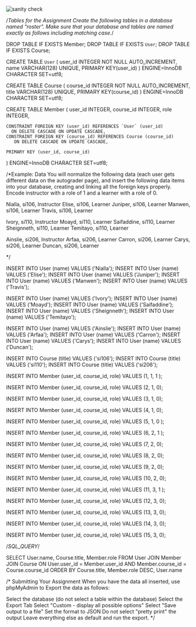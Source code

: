 ![sanity check](https://github.com/lindangulopez/DrCHUCK-PHP-SQL-DB-APPS-JS/blob/main/SQL/sanity_check2.png?raw=true)

/*Tables for the Assignment
Create the following tables in a database named "roster". Make sure that your database and tables are named exactly as follows including matching case.*/

DROP TABLE IF EXISTS Member;
DROP TABLE IF EXISTS `User`;
DROP TABLE IF EXISTS Course;

CREATE TABLE `User` (
    user_id     INTEGER NOT NULL AUTO_INCREMENT,
    name        VARCHAR(128) UNIQUE,
    PRIMARY KEY(user_id)
) ENGINE=InnoDB CHARACTER SET=utf8;

CREATE TABLE Course (
    course_id     INTEGER NOT NULL AUTO_INCREMENT,
    title         VARCHAR(128) UNIQUE,
    PRIMARY KEY(course_id)
) ENGINE=InnoDB CHARACTER SET=utf8;

CREATE TABLE Member (
    user_id       INTEGER,
    course_id     INTEGER,
    role          INTEGER,

    CONSTRAINT FOREIGN KEY (user_id) REFERENCES `User` (user_id)
      ON DELETE CASCADE ON UPDATE CASCADE,
    CONSTRAINT FOREIGN KEY (course_id) REFERENCES Course (course_id)
       ON DELETE CASCADE ON UPDATE CASCADE,

    PRIMARY KEY (user_id, course_id)
) ENGINE=InnoDB CHARACTER SET=utf8;
  
  
  /*Example: Data
You will normalize the following data (each user gets different data on the autograder page), and insert the following data items into your database, creating and
linking all the foreign keys properly. Encode instructor with a role of 1 and a learner with a role of 0.

Nialla, si106, Instructor
Elise, si106, Learner
Juniper, si106, Learner
Manwen, si106, Learner
Travis, si106, Learner

Ivory, si110, Instructor
Moayd, si110, Learner
Saifaddine, si110, Learner
Sheignneth, si110, Learner
Temitayo, si110, Learner

Ainslie, si206, Instructor
Arfaa, si206, Learner
Carron, si206, Learner
Carys, si206, Learner
Duncan, si206, Learner

*/

INSERT INTO User (name) VALUES ('Nialla');
INSERT INTO User (name) VALUES ('Elise');
INSERT INTO User (name) VALUES ('Juniper');
INSERT INTO User (name) VALUES ('Manwen');
INSERT INTO User (name) VALUES ('Travis');

INSERT INTO User (name) VALUES ('Ivory');
INSERT INTO User (name) VALUES ('Moayd');
INSERT INTO User (name) VALUES ('Saifaddine');
INSERT INTO User (name) VALUES ('Sheignneth');
INSERT INTO User (name) VALUES ('Temitayo');

INSERT INTO User (name) VALUES ('Ainslie');
INSERT INTO User (name) VALUES ('Arfaa');
INSERT INTO User (name) VALUES ('Carron');
INSERT INTO User (name) VALUES ('Carys');
INSERT INTO User (name) VALUES ('Duncan');

INSERT INTO Course (title) VALUES ('si106');
INSERT INTO Course (title) VALUES ('si110');
INSERT INTO Course (title) VALUES ('si206');


INSERT INTO Member (user_id, course_id, role) VALUES (1, 1, 1 );

INSERT INTO Member (user_id, course_id, role) VALUES (2, 1, 0);

INSERT INTO Member (user_id, course_id, role) VALUES (3, 1, 0);

INSERT INTO Member (user_id, course_id, role) VALUES (4, 1, 0);

INSERT INTO Member (user_id, course_id, role) VALUES (5, 1, 0 );


INSERT INTO Member (user_id, course_id, role) VALUES (6, 2, 1 );

INSERT INTO Member (user_id, course_id, role) VALUES (7, 2, 0);

INSERT INTO Member (user_id, course_id, role) VALUES (8, 2, 0);

INSERT INTO Member (user_id, course_id, role) VALUES (9, 2, 0);

INSERT INTO Member (user_id, course_id, role) VALUES (10, 2, 0);


INSERT INTO Member (user_id, course_id, role) VALUES (11, 3, 1 );

INSERT INTO Member (user_id, course_id, role) VALUES (12, 3, 0);

INSERT INTO Member (user_id, course_id, role) VALUES (13, 3, 0);

INSERT INTO Member (user_id, course_id, role) VALUES (14, 3, 0);

INSERT INTO Member (user_id, course_id, role) VALUES (15, 3, 0);


/*SQL_QUERY*/

SELECT User.name, Course.title, Member.role
FROM User JOIN Member JOIN Course
ON User.user_id = Member.user_id AND Member.course_id = Course.course_id
ORDER BY Course.title, Member.role DESC, User.name


/* Submitting Your Assignment
When you have the data all inserted, use phpMyAdmin to Export the data as follows:

Select the database (do not select a table within the database)
Select the Export Tab
Select "Custom - display all possible options"
Select "Save output to a file"
Set the format to JSON
Do not select "pretty print" the output
Leave everything else as default and run the export.
*/

